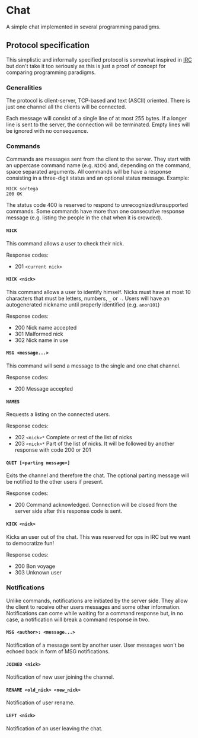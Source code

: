 # Chat

A simple chat implemented in several programming paradigms.

## Protocol specification

This simplistic and informally specified protocol is somewhat inspired in
[IRC][irc] but don't take it too seriously as this is just a proof of concept
for comparing programming paradigms.

[irc]: https://tools.ietf.org/html/rfc2812

### Generalities

The protocol is client-server, TCP-based and text (ASCII) oriented. There is
just one channel all the clients will be connected.

Each message will consist of a single line of at most 255 bytes. If a longer
line is sent to the server, the connection will be terminated. Empty lines
will be ignored with no consequence.

### Commands

Commands are messages sent from the client to the server. They start with an
uppercase command name (e.g. `NICK`) and, depending on the command, space
separated arguments. All commands will be have a response consisting in a
three-digit status and an optional status message. Example:

    NICK sortega
    200 OK

The status code 400 is reserved to respond to unrecognized/unsupported
commands. Some commands have more than one consecutive response message (e.g.
listing the people in the chat when it is crowded).

#### `NICK`

This command allows a user to check their nick.

Response codes:
 - 201 `<current nick>`

#### `NICK <nick>`

This command allows a user to identify himself. Nicks must have at most 10
characters that must be letters, numbers, `_` or `-`. Users will have an
autogenerated nickname until properly identified (e.g. `anon101`)

Response codes:
 - 200 Nick name accepted
 - 301 Malformed nick
 - 302 Nick name in use

#### `MSG <message...>`

This command will send a message to the single and one chat channel.

Response codes:
 - 200 Message accepted

#### `NAMES`

Requests a listing on the connected users.

Response codes:
 - 202 `<nick>*`  Complete or rest of the list of nicks
 - 203 `<nick>*`  Part of the list of nicks. It will be followed by another
   response with code 200 or 201

#### `QUIT [<parting message>]`

Exits the channel and therefore the chat. The optional parting message will
be notified to the other users if present.

Response codes:
 - 200  Command acknowledged. Connection will be closed from the server side
   after this response code is sent.

#### `KICK <nick>`

Kicks an user out of the chat. This was reserved for ops in IRC but we want
to democratize fun!

Response codes:
 - 200  Bon voyage
 - 303  Unknown user

### Notifications

Unlike commands, notifications are initiated by the server side. They allow
the client to receive other users messages and some other information.
Notifications can come while waiting for a command response but, in no case,
a notification will break a command response in two.

#### `MSG <author>: <message...>`

Notification of a message sent by another user. User messages won't be echoed
back in form of MSG notifications.

#### `JOINED <nick>`

Notification of new user joining the channel.

#### `RENAME <old_nick> <new_nick>`

Notification of user rename.

#### `LEFT <nick>`

Notification of an user leaving the chat.
